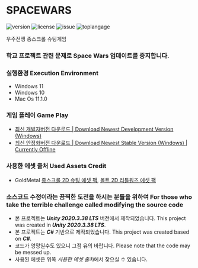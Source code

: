 # SPACEWARS
![version](https://img.shields.io/github/v/release/ddkk08001/spacewars?include_prereleases)
 ![license](https://img.shields.io/github/license/ddkk08001/spacewars) ![issue](https://img.shields.io/github/issues/ddkk08001/spacewars) ![toplangage](https://img.shields.io/github/languages/top/ddkk08001/spacewars) 

우주전쟁 종스크롤 슈팅게임
 
### 학교 프로젝트 관련 문제로 Space Wars 업데이트를 중지합니다.

### 실행환경 Execution Environment
- Windows 11
- Windows 10
- Mac Os 11.1.0

### 게임 플레이 Game Play
- [최신 개발자버전 다운로드 | Download Newest Development Version (Windows)](https://github.com/ddkk08001/spacewars/releases/download/V1.0.0-beta.2/Space.Wars.Windows.v1.0.0-beta.2.zip)
- [최신 안정화버전 다운로드 | Download Newest Stable Version (Windows) | Currently Offline]()

### 사용한 에셋 출처 Used Assets Credit
- GoldMetal [종스크롤 2D 슈팅 에셋 팩](https://assetstore.unity.com/packages/2d/characters/vertical-2d-shooting-assets-pack-188719), [볼트 2D 리틀워즈 에셋 팩](https://assetstore.unity.com/packages/2d/characters/bolt-2d-littlewars-assets-pack-189896)

### 소스코드 수정이라는 끔찍한 도전을 하시는 분들을 위하여 For those who take the terrible challenge called modifying the source code
- 본 프로젝트는 ***Unity 2020.3.38 LTS*** 버전에서 제작되었습니다. This project was created in ***Unity 2020.3.38 LTS***.
- 본 프로젝트는 ***C#*** 기반으로 제작되었습니다. This project was created based on ***C#***.
- 코드가 엉망일수도 있으니 그점 유의 바랍니다. Please note that the code may be messed up.
- 사용된 에셋은 위쪽 *사용한 에셋 출처*에서 찾으실 수 있습니다.
